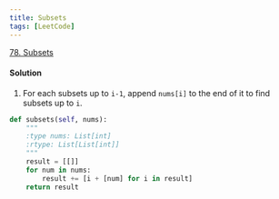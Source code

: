 ```yaml
---
title: Subsets
tags: [LeetCode]
---
```


[78. Subsets](https://leetcode.com/problems/subsets/)
#### Solution  
1. For each subsets up to `i-1`, append `nums[i]` to the end of it to find subsets up to `i`. 
```python
def subsets(self, nums):
    """
    :type nums: List[int]
    :rtype: List[List[int]]
    """
    result = [[]]
    for num in nums:
        result += [i + [num] for i in result]
    return result
```